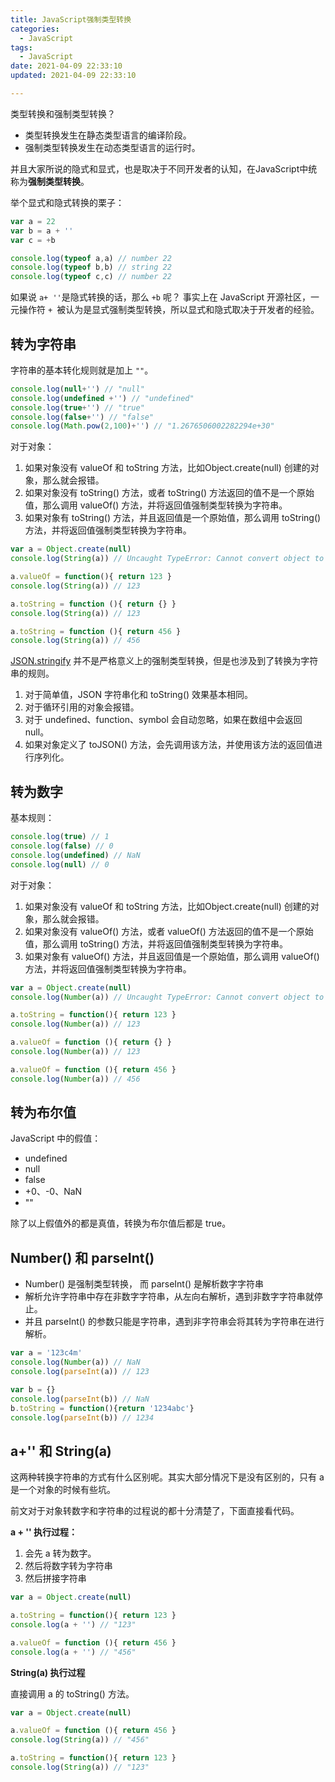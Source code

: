 ```yaml
---
title: JavaScript强制类型转换
categories:
  - JavaScript
tags:
  - JavaScript
date: 2021-04-09 22:33:10
updated: 2021-04-09 22:33:10

---
```


类型转换和强制类型转换？

- 类型转换发生在静态类型语言的编译阶段。
- 强制类型转换发生在动态类型语言的运行时。

并且大家所说的隐式和显式，也是取决于不同开发者的认知，在JavaScript中统称为**强制类型转换**。
<!--more-->

举个显式和隐式转换的栗子：

```js
var a = 22
var b = a + ''
var c = +b

console.log(typeof a,a) // number 22
console.log(typeof b,b) // string 22
console.log(typeof c,c) // number 22
```

如果说 `a+ ''`是隐式转换的话，那么 `+b` 呢？ 事实上在 JavaScript 开源社区，一元操作符  `+ `被认为是显式强制类型转换，所以显式和隐式取决于开发者的经验。
## 转为字符串

字符串的基本转化规则就是加上 `""`。

```js
console.log(null+'') // "null"
console.log(undefined +'') // "undefined"
console.log(true+'') // "true"
console.log(false+'') // "false"
console.log(Math.pow(2,100)+'') // "1.2676506002282294e+30"
```

对于对象：

1. 如果对象没有 valueOf 和 toString 方法，比如Object.create(null) 创建的对象，那么就会报错。
2. 如果对象没有 toString() 方法，或者 toString() 方法返回的值不是一个原始值，那么调用 valueOf() 方法，并将返回值强制类型转换为字符串。
3. 如果对象有 toString() 方法，并且返回值是一个原始值，那么调用 toString() 方法，并将返回值强制类型转换为字符串。

```js
var a = Object.create(null)
console.log(String(a)) // Uncaught TypeError: Cannot convert object to primitive value

a.valueOf = function(){ return 123 }
console.log(String(a)) // 123

a.toString = function (){ return {} }
console.log(String(a)) // 123

a.toString = function (){ return 456 }
console.log(String(a)) // 456
```

[JSON.stringify](https://developer.mozilla.org/zh-CN/docs/Web/JavaScript/Reference/Global_Objects/JSON/stringify) 并不是严格意义上的强制类型转换，但是也涉及到了转换为字符串的规则。

1. 对于简单值，JSON 字符串化和 toString() 效果基本相同。
2. 对于循环引用的对象会报错。
3. 对于 undefined、function、symbol 会自动忽略，如果在数组中会返回null。
4. 如果对象定义了 toJSON() 方法，会先调用该方法，并使用该方法的返回值进行序列化。

## 转为数字

基本规则：

```js
console.log(true) // 1
console.log(false) // 0
console.log(undefined) // NaN
console.log(null) // 0
```

对于对象：

1. 如果对象没有 valueOf 和 toString 方法，比如Object.create(null) 创建的对象，那么就会报错。
2. 如果对象没有 valueOf() 方法，或者 valueOf() 方法返回的值不是一个原始值，那么调用 toString() 方法，并将返回值强制类型转换为字符串。
3. 如果对象有 valueOf() 方法，并且返回值是一个原始值，那么调用 valueOf() 方法，并将返回值强制类型转换为字符串。

```js
var a = Object.create(null)
console.log(Number(a)) // Uncaught TypeError: Cannot convert object to primitive value

a.toString = function(){ return 123 }
console.log(Number(a)) // 123

a.valueOf = function (){ return {} }
console.log(Number(a)) // 123

a.valueOf = function (){ return 456 }
console.log(Number(a)) // 456
```

## 转为布尔值

JavaScript 中的假值：

- undefined
- null
- false
- +0、-0、NaN
- ""

除了以上假值外的都是真值，转换为布尔值后都是 true。

## Number() 和 parseInt()

- Number() 是强制类型转换， 而 parseInt() 是解析数字字符串
- 解析允许字符串中存在非数字字符串，从左向右解析，遇到非数字字符串就停止。
- 并且 parseInt() 的参数只能是字符串，遇到非字符串会将其转为字符串在进行解析。

```js
var a = '123c4m'
console.log(Number(a)) // NaN
console.log(parseInt(a)) // 123

var b = {}
console.log(parseInt(b)) // NaN
b.toString = function(){return '1234abc'}
console.log(parseInt(b)) // 1234
```

## a+'' 和 String(a)

这两种转换字符串的方式有什么区别呢。其实大部分情况下是没有区别的，只有 a 是一个对象的时候有些坑。

前文对于对象转数字和字符串的过程说的都十分清楚了，下面直接看代码。

**a + '' 执行过程：**

1. 会先 a 转为数字。
2. 然后将数字转为字符串
3. 然后拼接字符串

```js
var a = Object.create(null)

a.toString = function(){ return 123 }
console.log(a + '') // "123"

a.valueOf = function (){ return 456 }
console.log(a + '') // "456"
```

**String(a) 执行过程**

直接调用 a 的 toString() 方法。

```js
var a = Object.create(null)

a.valueOf = function (){ return 456 }
console.log(String(a)) // "456"

a.toString = function(){ return 123 }
console.log(String(a)) // "123"
```

